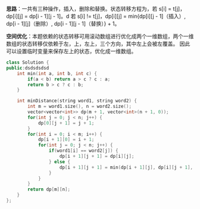 **思路**：一共有三种操作，插入，删除和替换。状态转移方程为，若 s[i] = t[j]，dp[i][j] = dp[i - 1][j - 1]。d
若 s[i] != t[j]，dp[i][j] = min{dp[i][j - 1]（插入）, dp[i - 1][j]（删除）, dp[i - 1][j - 1]（替换）} + 1。

**空间优化**：本题依赖的状态转移可用滚动数组进行优化成两个一维数组，两个一维数组的状态转移仅依赖于左，上，左上，三个方向，其中左上会被左覆盖。
因此可以设置临时变量来保存左上的状态，优化成一维数组。
```cpp
class Solution {
public:dsdsdsdsd
    int min(int a, int b, int c) {
        if(a < b) return a > c ? c : a;
        return b > c ? c : b;
    }

    int minDistance(string word1, string word2) {
        int m = word1.size(), n = word2.size();
        vector<vector<int>> dp(m + 1, vector<int>(n + 1, 0));
        for(int j = 0; j < n; j++) {
            dp[0][j + 1] = j + 1;
        }
        for(int i = 0; i < m; i++) {
            dp[i + 1][0] = i + 1;
            for(int j = 0; j < n; j++) {
                if(word1[i] == word2[j]) {
                    dp[i + 1][j + 1] = dp[i][j];
                } else {
                    dp[i + 1][j + 1] = min(dp[i + 1][j], dp[i][j + 1], dp[i][j]) + 1;
                }
            }
        }
        return dp[m][n];
    }
};
```